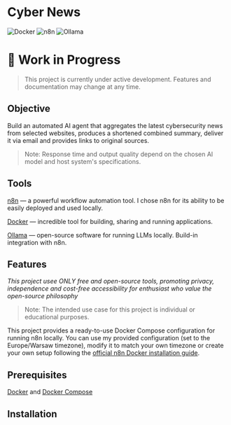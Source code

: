 # Cyber News
![Docker](https://img.shields.io/badge/Docker-ready-blue?logo=docker)
![n8n](https://img.shields.io/badge/n8n-automation-ef476f?logo=n8n&logoColor=white)
![Ollama](https://img.shields.io/badge/-Ollama-000000?style=flat&logo=ollama&logoColor=white)

# 🚧 Work in Progress

> This project is currently under active development.
> Features and documentation may change at any time.


## Objective
Build an automated AI agent that aggregates the latest cybersecurity news from selected websites, produces a shortened combined summary, deliver it via email and provides links to original sources.

>Note: Response time and output quality depend on the chosen AI model and host system's specifications.

## Tools
[n8n](https://n8n.io/) — a powerful workflow automation tool.
I chose n8n for its ability to be easily deployed and used locally.

[Docker](https://www.docker.com/) — incredible tool for building, sharing and running applications.

[Ollama](https://ollama.com/) — open-source software for running LLMs locally. Build-in integration with n8n.


## Features
*This project usee ONLY free and open-source tools, promoting privacy, independence and cost-free accessibility for enthusiast who value the open-source philosophy*
>Note: The intended use case for this project is individual or educational purposes.


This project provides a ready-to-use Docker Compose configuration for running n8n locally. You can use my provided configuration (set to the Europe/Warsaw timezone), modify it to match your own timezone or create your own setup following the [official n8n Docker installation guide](https://docs.n8n.io/hosting/installation/docker/).


## Prerequisites

[Docker](https://www.docker.com/) and [Docker Compose](https://docs.docker.com/compose/)


## Installation
